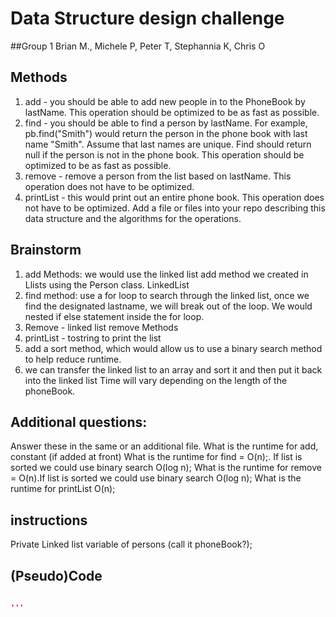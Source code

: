 # Data Structure design challenge

##Group 1
Brian M., Michele P, Peter T, Stephannia K, Chris O

## Methods
1. add - you should be able to add new people in to the PhoneBook by lastName.
This operation should be optimized to be as fast as possible.
2. find - you should be able to find a person by lastName.
For example, pb.find("Smith") would return the person in the phone book with last name "Smith".
Assume that last names are unique. Find should return null if the person is not in the phone book.
This operation should be optimized to be as fast as possible.
3. remove - remove a person from the list based on lastName.
This operation does not have to be optimized.
4. printList - this would print out an entire phone book.
This operation does not have to be optimized.
Add a file or files into your repo describing this data structure and the algorithms for the operations.
## Brainstorm
1. add Methods: we would use the linked list add method we created in Llists using the Person class. LinkedList<Person>
2. find method: use a for loop to search through the linked list, once we find the designated lastname, we will break out of the loop. We would nested if else statement inside the for loop.
3. Remove - linked list remove Methods
4. printList - tostring to print the list
5. add a sort method, which would allow us to use a binary search method to help reduce runtime.
6. we can transfer the linked list to an array and sort it and then put it back into the linked list
Time will vary depending on the length of the phoneBook.

## Additional questions:
Answer these in the same or an additional file.
What is the runtime for add, constant (if added at front)
What is the runtime for find =  O(n);.  If list is sorted we could use binary search O(log n);
What is the runtime for remove = O(n).If list is sorted we could use binary search O(log n);
What is the runtime for printList O(n);

## instructions
Private Linked list variable of persons (call it phoneBook?);
## (Pseudo)Code

```Java

'''
